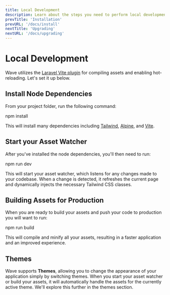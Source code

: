 ```yaml
---
title: Local Development
description: Learn about the steps you need to perform local development on your app
prevTitle: 'Installation'
prevURL: '/docs/install'
nextTitle: 'Upgrading'
nextURL: '/docs/upgrading'
---
```


# Local Development

Wave utilizes the <a href="https://laravel.com/docs/vite" target="_blank">Laravel Vite plugin</a> for compiling assets and enabling hot-reloading. Let's set it up below.

## Install Node Dependencies

From your project folder, run the following command:

<div class="p-5 font-mono whitespace-break-spaces bg-neutral-800 text-sm rounded-xl border border-white/[8%]"><span class="text-[#62d6e8]">npm</span> <span class="text-[#f8e164]">install</span></div>

This will install many dependencies including <a href="https://tailwindcss.com" target="_blank">Tailwind</a>, <a href="https://alpinejs.dev" target="_blank">Alpine</a>, and <a href="https://vite.dev" target="_blank">Vite</a>.

## Start your Asset Watcher

After you've installed the node dependencies, you'll then need to run:

<div class="p-5 font-mono text-sm bg-neutral-800 rounded-xl whitespace-break-spaces"><span class="text-[#62d6e8]">npm</span> <span class="text-[#f8e164]">run</span> <span class="text-[#f8e164]">dev</span></div>

This will start your asset watcher, which listens for any changes made to your codebase. When a change is detected, it refreshes the current page and dynamically injects the necessary Tailwind CSS classes.

## Building Assets for Production

When you are ready to build your assets and push your code to production you will want to run:

<div class="p-5 font-mono text-sm bg-neutral-800 rounded-xl whitespace-break-spaces"><span class="text-[#62d6e8]">npm</span> <span class="text-[#f8e164]">run</span> <span class="text-[#f8e164]">build</span></div>

This will compile and minify all your assets, resulting in a faster application and an improved experience.

## Themes

Wave supports **Themes**, allowing you to change the appearance of your application simply by switching themes. When you start your asset watcher or build your assets, it will automatically handle the assets for the currently active theme. We'll explore this further in the themes section.

